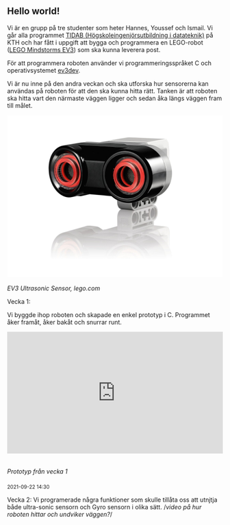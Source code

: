 ## Hello world!

Vi är en grupp på tre studenter som heter Hannes, Youssef och Ismail. Vi går alla programmet [TIDAB (Högskoleingenjörsutbildning i datateknik)](https://www.kth.se/social/program/tidab/) på KTH och har fått i uppgift att bygga och programmera en LEGO-robot ([LEGO Mindstorms EV3](https://en.wikipedia.org/wiki/Lego_Mindstorms_EV3)) som ska kunna leverera post.

För att programmera roboten använder vi programmeringsspråket C och operativsystemet [ev3dev](https://www.ev3dev.org/).

Vi är nu inne på den andra veckan och ska utforska hur sensorerna kan användas på roboten för att den ska kunna hitta rätt. Tanken är att roboten ska hitta vart den närmaste väggen ligger och sedan åka längs väggen fram till målet.

![EV3 Ultrasonic Sensor](/assets/ultrasonic.jpg)

*EV3 Ultrasonic Sensor, lego.com*

Vecka 1:

Vi byggde ihop roboten och skapade en enkel prototyp i C. Programmet åker framåt, åker bakåt och snurrar runt.

<div style="width:100%;height:0px;position:relative;padding-bottom:56.250%;"><iframe src="https://streamable.com/e/cjrtjx?autoplay=1&nocontrols=1" frameborder="0" width="100%" height="100%" allowfullscreen allow="autoplay" style="width:100%;height:100%;position:absolute;left:0px;top:0px;overflow:hidden;"></iframe></div>
<div style="padding-bottom: 20px"></div>

*Prototyp från vecka 1*

<sub>2021-09-22 14:30</sub>


Vecka 2:
Vi programerade några funktioner som skulle tillåta oss att utnjtja både ultra-sonic sensorn och Gyro sensorn i olika sätt.
/*video på hur roboten hittar och undviker väggen?*/
